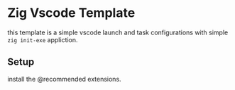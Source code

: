 # Zig Vscode Template

this template is a simple vscode launch and task configurations with simple `zig init-exe` appliction.

## Setup

install the @recommended extensions.
